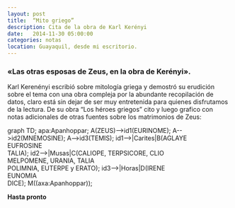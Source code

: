 ```yaml
---
layout: post
title:  “Mito griego”
description: Cita de la obra de Karl Kerényi
date:   2014-11-30 05:00:00
categories: notas
location: Guayaquil, desde mi escritorio.
---
```


### &laquo;Las otras esposas de Zeus, en la obra de Kerényi&raquo;.

Karl Kerenényi escribió sobre mitología griega y demostró su erudición sobre el tema con una obra compleja por la abundante recopilación de datos, claro está sin dejar de ser muy entretenida para quienes disfrutamos de la lectura. De su obra “Los héroes griegos” cito y luego grafico con notas adicionales de otras fuentes sobre los matrimonios de Zeus:


<section>
<div class="mermaid">
    graph TD;
        apa:Apanhoppar;
        A(ZEUS)-->id1(EURINOME);
        A-->id2(MNEMOSINE);
        A-->id3(TEMIS);
        id1-->|Carites|B(AGLAYE <br> EUFROSINE <br> TALIA);
        id2-->|Musas|C(CALIOPE, TERPSICORE, CLIO <br> MELPOMENE, URANIA, TALIA <br> POLIMNIA, EUTERPE y ERATO);
        id3-->|Horas|D(IRENE <br> EUNOMIA <br> DICE);
        M((axa:Apanhoppar));    
</div>
</section>

**Hasta pronto**

